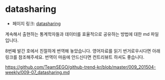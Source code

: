 # datasharing

 - 페이지 링크: [datasharing](https://github.com/jtleek/datasharing)


계속해서 출현하는 통계학자들과 데이터를 효율적으로 공유하는 방법에 대한 md 파일입니다.

8번째 발간 호에서 친절하게 번역해 놓았습니다. 영어자료를 읽기 번거로우시다면 아래 링크를 참조해주세요. 번역이 마음에 안드신다면 컨트리뷰트 하셔도 좋습니다. 

https://github.com/TeamSEGO/github-trend-kr/blob/master/009_201504-weekly/009-07_datasharing.md
